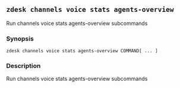 ## `zdesk channels voice stats agents-overview`

Run channels voice stats agents-overview subcommands

### Synopsis

    zdesk channels voice stats agents-overview COMMAND[ ... ]

### Description

Run channels voice stats agents-overview subcommands

